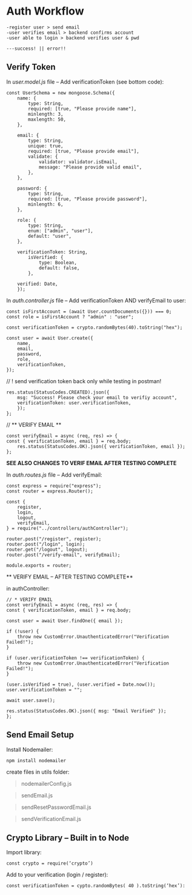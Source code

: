 # Auth Workflow #

	-register user > send email
	-user verifies email > backend confirms account
	-user able to login > backend verifies user & pwd
	
	---success! || error!!

## Verify Token #

In *user.model.js* file – Add verificationToken (see bottom code):

	const UserSchema = new mongoose.Schema({
		name: {
			type: String,
			required: [true, "Please provide name"],
			minlength: 3,
			maxlength: 50,
		},

		email: {
			type: String,
			unique: true,
			required: [true, "Please provide email"],
			validate: {
				validator: validator.isEmail,
				message: "Please provide valid email",
			},
		},

		password: {
			type: String,
			required: [true, "Please provide password"],
			minlength: 6,
		},

		role: {
			type: String,
			enum: ["admin", "user"],
			default: "user",
		},

		verificationToken: String,
			isVerified: {
				type: Boolean,
				default: false,
			},

		verified: Date,
		});

In *auth.controller.js* file – Add verificationToken AND verifyEmail to user:

	const isFirstAccount = (await User.countDocuments({})) === 0;
	const role = isFirstAccount ? "admin" : "user";

	const verificationToken = crypto.randomBytes(40).toString("hex");

	const user = await User.create({
		name,
		email,
		password,
		role,
		verificationToken,
	});

// ! send verification token back only while testing in postman!

	res.status(StatusCodes.CREATED).json({
		msg: "Success! Please check your email to verifiy account",
		verificationToken: user.verificationToken,
		});
	};

// ** VERIFY EMAIL **

	const verifyEmail = async (req, res) => {
	const { verificationToken, email } = req.body;
		res.status(StatusCodes.OK).json({ verificationToken, email });
	};

**SEE ALSO CHANGES TO VERIF EMAIL AFTER TESTING COMPLETE**

In *auth.routes.js* file – Add verifyEmail:

	const express = require("express");
	const router = express.Router();

	const {
		register,
		login,
		logout,
		verifyEmail,
	} = require("../controllers/authController");

	router.post("/register", register);
	router.post("/login", login);
	router.get("/logout", logout);
	router.post("/verify-email", verifyEmail);

	module.exports = router;

** VERIFY EMAIL – AFTER TESTING COMPLETE**

in authController:

	// * VERIFY EMAIL
	const verifyEmail = async (req, res) => {
	const { verificationToken, email } = req.body;

	const user = await User.findOne({ email });

	if (!user) {
		throw new CustomError.UnauthenticatedError("Verification Failed!");
	}

	if (user.verificationToken !== verificationToken) {
		throw new CustomError.UnauthenticatedError("Verification Failed!");
	}

	(user.isVerified = true), (user.verified = Date.now());
	user.verificationToken = "";

	await user.save();

	res.status(StatusCodes.OK).json({ msg: "Email Verified" });
	};

## Send Email Setup #

Install Nodemailer:

	npm install nodemailer

create files in utils folder:

   > nodemailerConfig.js

   > sendEmail.js

   > sendResetPasswordEmail.js
   
   > sendVerificationEmail.js

## Crypto Library – Built in to Node #

Import library:

	const crypto = require(‘crypto’)

Add to your verification (login / register):

	const verificationToken = cypto.randomBytes( 40 ).toString(‘hex’):